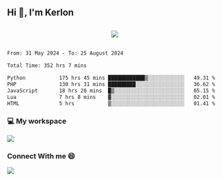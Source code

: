 ## Hi 👋, I'm Kerlon

<p align="center" style="margin: 30px;">
 
 <img src="https://skillicons.dev/icons?i=html,css,bootstrap,js,nodejs,jquery,python,flask,php,mysql,lua,sqlite,firebase">


</p>
<!--START_SECTION:waka-->

```txt
From: 31 May 2024 - To: 25 August 2024

Total Time: 352 hrs 7 mins

Python           175 hrs 45 mins ████████████▒░░░░░░░░░░░░   49.31 %
PHP              130 hrs 31 mins █████████░░░░░░░░░░░░░░░░   36.62 %
JavaScript       18 hrs 20 mins  █▒░░░░░░░░░░░░░░░░░░░░░░░   05.15 %
Lua              7 hrs 8 mins    ▓░░░░░░░░░░░░░░░░░░░░░░░░   02.01 %
HTML             5 hrs           ▒░░░░░░░░░░░░░░░░░░░░░░░░   01.41 %
```

<!--END_SECTION:waka-->


<p align="center">
 <h3>💻 My workspace</h3>
    <img src="https://skillicons.dev/icons?i=mint" />
</p>

<p align="center">
 <h3>Connect With me 😄</h3> 
    <a href="https://www.linkedin.com/in/kerlon-fernandes"><img src="https://skillicons.dev/icons?i=linkedin" />
  </a>
</p>



